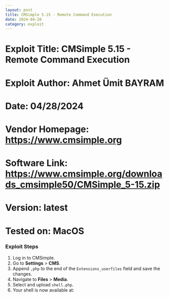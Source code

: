```yaml
---
layout: post
title: CMSimple 5.15 - Remote Command Execution
date: 2024-04-28
category: exploit
---
```


# Exploit Title: CMSimple 5.15 - Remote Command Execution
# Exploit Author: Ahmet Ümit BAYRAM
# Date: 04/28/2024
# Vendor Homepage: https://www.cmsimple.org
# Software Link: https://www.cmsimple.org/downloads_cmsimple50/CMSimple_5-15.zip
# Version: latest
# Tested on: MacOS

### Exploit Steps

1. Log in to CMSimple.
2. Go to **Settings** > **CMS**.
3. Append `,php` to the end of the `Extensions_userfiles` field and save the changes.
4. Navigate to **Files** > **Media**.
5. Select and upload `shell.php`.
6. Your shell is now available at:
   
